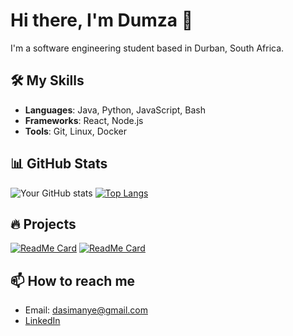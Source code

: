 # Hi there, I'm Dumza 👋

I'm a software engineering student based in Durban, South Africa.

## 🛠️ My Skills

- **Languages**: Java, Python, JavaScript, Bash
- **Frameworks**: React, Node.js
- **Tools**: Git, Linux, Docker

## 📊 GitHub Stats

![Your GitHub stats](https://github-readme-stats.vercel.app/api?username=adudumayo&show_icons=true&theme=radical)
[![Top Langs](https://github-readme-stats.vercel.app/api/top-langs/?username=adudumayo&layout=compact&theme=radical)](https://github.com/adudumayo/github-readme-stats)

## 🔥 Projects

[![ReadMe Card](https://github-readme-stats.vercel.app/api/pin/?username=adudumayo&repo=taskArena&theme=radical)](https://github.com/adudumayo/taskArena)
[![ReadMe Card](https://github-readme-stats.vercel.app/api/pin/?username=adudumayo&repo=wtc-reviews&theme=radical)](https://github.com/adudumayo/wtc-reviews)

## 📫 How to reach me

- Email: dasimanye@gmail.com
- [LinkedIn](https://www.linkedin.com/in/asimanye-dudumayo-879a3a16a)
